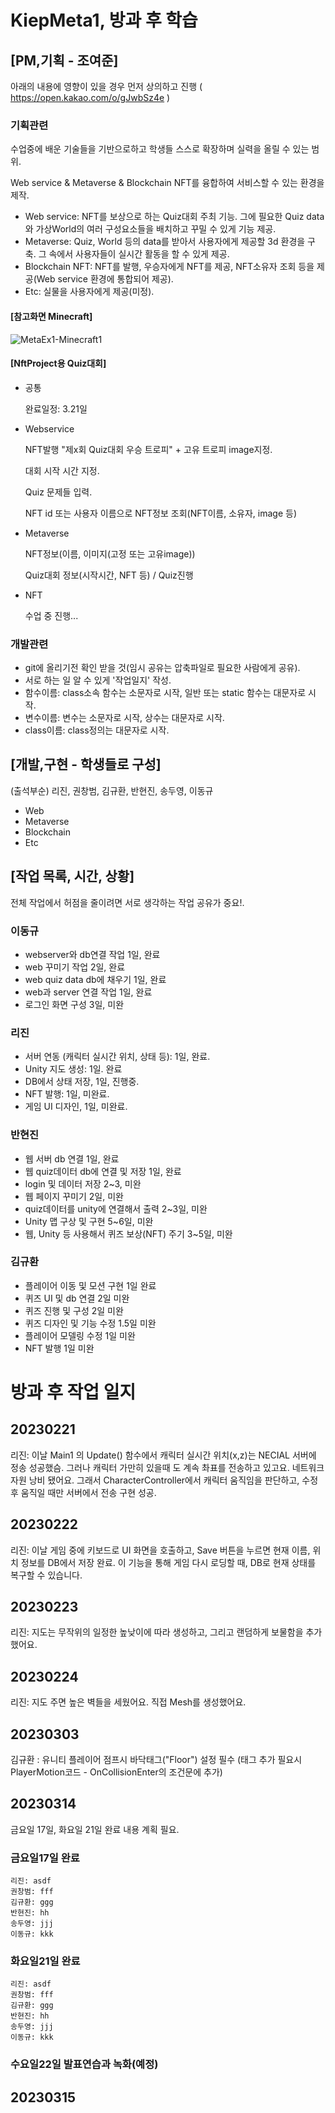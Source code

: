 # KiepMeta1, 방과 후 학습

## [PM,기획 - 조여준]
 
아래의 내용에 영향이 있을 경우 먼저 상의하고 진행
( https://open.kakao.com/o/gJwbSz4e )

### 기획관련
 수업중에 배운 기술들을 기반으로하고 학생들 스스로 확장하며 실력을 올릴 수 있는 범위.
 
 Web service & Metaverse & Blockchain NFT를 융합하여 서비스할 수 있는 환경을 제작.
- Web service: NFT를 보상으로 하는 Quiz대회 주최 기능. 그에 필요한 Quiz data와 가상World의 여러 구성요소들을 배치하고 꾸밀 수 있게 기능 제공.
- Metaverse: Quiz, World 등의 data를 받아서 사용자에게 제공할 3d 환경을 구축. 그 속에서 사용자들이 실시간 활동을 할 수 있게 제공.
- Blockchain NFT: NFT를 발행, 우승자에게 NFT를 제공, NFT소유자 조회 등을 제공(Web service 환경에 통합되어 제공).
- Etc: 실물을 사용자에게 제공(미정). 
 

#### [참고화면 Minecraft]

![MetaEx1-Minecraft1](https://user-images.githubusercontent.com/104874755/224620237-a16af7ef-30ec-4f96-91fe-f48fc31661a3.png)

 
 
#### [NftProject용 Quiz대회]
- 공통
  
  완료일정: 3.21일
  
- Webservice

  NFT발행 "제x회 Quiz대회 우승 트로피" + 고유 트로피 image지정.
  
  대회 시작 시간 지정.
  
  Quiz 문제들 입력.
 
  NFT id 또는 사용자 이름으로 NFT정보 조회(NFT이름, 소유자, image 등)

- Metaverse

  NFT정보(이름, 이미지(고정 또는 고유image))
 
  Quiz대회 정보(시작시간, NFT 등) / Quiz진행

- NFT

  수업 중 진행...
 
 
 
 
### 개발관련
- git에 올리기전 확인 받을 것(임시 공유는 압축파일로 필요한 사람에게 공유).
- 서로 하는 일 알 수 있게 '작업일지' 작성.
- 함수이름: class소속 함수는 소문자로 시작, 일반 또는 static 함수는 대문자로 시작.
- 변수이름: 변수는 소문자로 시작, 상수는 대문자로 시작.
- class이름: class정의는 대문자로 시작.
 
## [개발,구현 - 학생들로 구성]
 (출석부순) 리진, 권창범, 김규환, 반현진, 송두영, 이동규
- Web
- Metaverse
- Blockchain
- Etc

## [작업 목록, 시간, 상황]
전체 작업에서 허점을 줄이려면 서로 생각하는 작업 공유가 중요!.

### 이동규
- webserver와 db연결 작업 1일, 완료
- web 꾸미기 작업 2일, 완료
- web quiz data db에 채우기 1일, 완료
- web과 server 연결 작업 1일, 완료
- 로그인 화면 구성 3일, 미완

### 리진
- 서버 연동 (캐릭터 실시간 위치, 상태 등): 1일, 완료.
- Unity 지도 생성: 1일. 완료
- DB에서 상태 저장, 1일, 진행중.
- NFT 발행: 1일, 미완료.
- 게임 UI 디자인, 1일, 미완료.

### 반현진
- 웹 서버 db 연결 1일, 완료
- 웹 quiz데이터 db에 연결 및 저장 1일, 완료
- login 및 데이터 저장 2~3, 미완 
- 웹 페이지 꾸미기 2일, 미완
- quiz데이터를 unity에 연결해서 출력 2~3일, 미완
- Unity 맵 구상 및 구현 5~6일, 미완
- 웹, Unity 등 사용해서 퀴즈 보상(NFT) 주기 3~5일, 미완

### 김규환
- 플레이어 이동 및 모션 구현 1일 완료
- 퀴즈 UI 및 db 연결 2일 미완 
- 퀴즈 진행 및 구성 2일 미완
- 퀴즈 디자인 및 기능 수정 1.5일 미완
- 플레이어 모델링 수정 1일 미완
- NFT 발행 1일 미완

# 방과 후 작업 일지


## 20230221

리진: 이날 Main1 의 Update() 함수에서 캐릭터 실시간 위치(x,z)는  NECIAL 서버에 정송 성공했슴.
   그러나 캐릭터 가만히 있을때 도 계속 촤표를 전송하고 있고요. 네트워크 자원 낭비 됐어요.
   그래서 CharacterController에서 캐릭터 움직임을 판단하고, 수정 후 움직일 때만 서버에서 전송 구현 성공. 

## 20230222
리진: 이날 게임 중에 키보드로 UI 화면을 호출하고, Save 버튼을 누르면 현재 이름, 위치 정보를 DB에서 저장 완료.
   이 기능을 통해 게임 다시 로딩할 때, DB로 현재 상태를 복구할 수 있습니다.
   
## 20230223
리진:  지도는 무작위의 일정한 높낮이에 따라 생성하고, 그리고 랜덤하게 보물함을 추가했어요. 

## 20230224
리진:  지도 주면 높은 벽들을 세웠어요. 직접 Mesh를 생성했어요.

## 20230303
김규환 : 유니티 플레이어 점프시 바닥태그("Floor") 설정 필수 (태그 추가 필요시 PlayerMotion코드 - OnCollisionEnter의 조건문에 추가)

## 20230314
금요일 17일, 화요일 21일 완료 내용 계획 필요.
  ### 금요일17일 완료
    리진: asdf
    권창범: fff
    김규환: ggg
    반현진: hh
    송두영: jjj
    이동규: kkk
  ### 화요일21일 완료
    리진: asdf
    권창범: fff
    김규환: ggg
    반현진: hh
    송두영: jjj
    이동규: kkk
  ### 수요일22일 발표연습과 녹화(예정)

## 20230315
